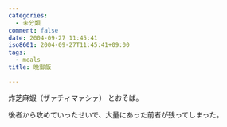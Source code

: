 ```yaml
---
categories:
  - 未分類
comment: false
date: 2004-09-27 11:45:41
iso8601: 2004-09-27T11:45:41+09:00
tags:
  - meals
title: 晩御飯

---
```


<div class="entry-body">
  <p>炸芝麻蝦（ザァチィマァシァ） とおそば。</p>

  <p>後者から攻めていったせいで、大量にあった前者が残ってしまった。</p>
</div>

